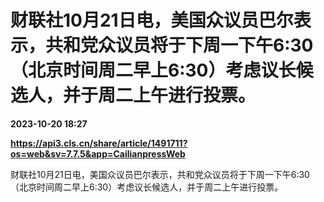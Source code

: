 # 财联社10月21日电，美国众议员巴尔表示，共和党众议员将于下周一下午6:30（北京时间周二早上6:30）考虑议长候选人，并于周二上午进行投票。

**2023-10-20 18:27**

**https://api3.cls.cn/share/article/1491711?os=web&sv=7.7.5&app=CailianpressWeb**

财联社10月21日电，美国众议员巴尔表示，共和党众议员将于下周一下午6:30（北京时间周二早上6:30）考虑议长候选人，并于周二上午进行投票。